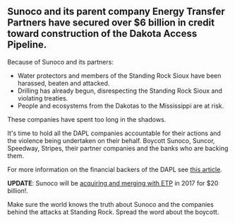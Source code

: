 ## Sunoco and its parent company Energy Transfer Partners have secured **over $6 billion in credit toward construction of the Dakota Access Pipeline**.

Because of Sunoco and its partners:

* Water protectors and members of the Standing Rock Sioux have been harassed,
  beaten and attacked.
* Drilling has already begun, disrespecting the Standing Rock Sioux and violating
  treaties.
* People and ecosystems from the Dakotas to the Mississippi are at risk.

These companies have spent too long in the shadows.

It's time to hold all the DAPL companies accountable for their actions and
the violence being undertaken on their behalf. Boycott Sunoco, Suncor, Speedway,
Stripes, their partner companies and the banks who are backing them.

For more information on the financial backers of the DAPL see [this
article](http://usuncut.com/climate/boycott-banks-financing-attacks-native-american-protesters/).

**UPDATE**: Sunoco will be [acquiring and merging with ETP][etp-sunoco-merger]
in 2017 for $20 billion!.

Make sure the world knows the truth about Sunoco and the companies behind the
attacks at Standing Rock. Spread the word about the boycott.

[etp-sunoco-merger]: http://www.cnbc.com/2016/11/21/first-trump-deal-sunoco-logistics-to-acquire-energy-transfer-partners.html
